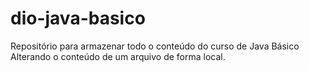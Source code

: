 # dio-java-basico
Repositório para armazenar todo o conteúdo do curso de Java Básico 
Alterando o conteúdo de um arquivo de forma local.